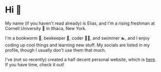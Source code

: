 # Hi 👋

My name (if you haven't read already) is Elias, and I'm a rising freshman at Cornell University 🏫 in Ithaca, New York.

I'm a bookworm 📕, beekeeper 🐝, coder 🧑‍💻, and swimmer 🏊, and I enjoy coding up cool things and learning new stuff. My socials are listed in my profile, though I usually don't use them that much. 

I've (not so recently) created a half decent personal website, which is [here](https://elias2660.github.io/). If you have time, check it out!